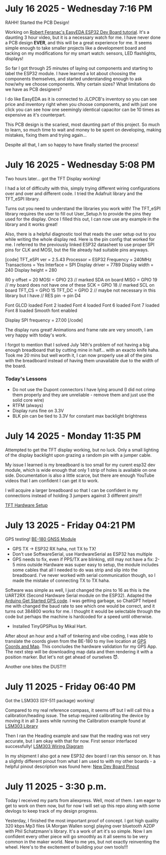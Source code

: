 # July 16 2025 - Wednesday 7:16 PM
RAHH! Started the PCB Design!

Working on [Robert Feranac's EasyEDA ESP32 Dev Board
tutorial](https://www.bing.com/videos/riverview/relatedvideo?q=robert+feranec+esp32+tutorital&&mid=9FBE4342DA6A0779318D9FBE4342DA6A0779318D&FORM=VAMGZC).
It's a daunting 3 hour video, but it is a necessary watch for me. I have never
done a PCB design **EVER**, and this will be a great experience for me. It
seems simple enough to take smaller projects like a development board and
tacking on my modifications for my smart watch: sensors, LED flashlights,
displays!

So far I got through 25 minutes of laying out components and starting to label
the ESP32 module. I have learned a lot about choosing the components
themselves, and started understanding enough to ask how/why we choose
components. Why certain sizes? What limitations do we have as PCB designers? 

I do like EasyEDA as it is connected to JLCPCB's inventory so you can see price
and inventory right when you choose components, and with just one click you can
see how one seemingly identical capacitor can be 10 times as expensive as it's
counterpart. 

This PCB design is the scariest, most daunting part of this project. So much to
learn, so much time to wait and money to be spent on developing, making
mistakes, fixing them and trying again...

Despite all that, I am so happy to have finally started the process!

# July 16 2025 - Wednesday 5:08 PM
Two hours later... got the TFT Display working!

I had a lot of difficulty with this, simply trying different wiring
configurations over and over and different code. I tried the Adafruit library
and the TFT_eSPI library.

Turns out you need to understand the libraries you work with! The TFT_eSPI
library requires the user to fill out User_Setup.h to provide the pins they
used for the display. Once I filled this out, I can now use any example in the
library and it works great!

Also, there is a helpful diagnostic tool that reads the user setup out to you
while writing the whole display red. Here is the pin config that worked for me.
I referred to the previously linked ESP32 datasheet to use proper SPI pins for
CLK and MOSI, but the file already had suitable pins anyways.

[code]
TFT_eSPI ver = 2.5.43
Processor    = ESP32
Frequency    = 240MHz
Transactions = Yes
Interface    = SPI
Display driver = 7789
Display width  = 240
Display height = 280

R0 y offset = 20
MOSI    = GPIO 23 // marked SDA on board
MISO    = GPIO 19 // my board does not have one of these
SCK     = GPIO 18 // marked SCL on board
TFT_CS   = GPIO 15 
TFT_DC   = GPIO 2
                  // maybe not necessary in this library but I have 
                  // RES pin -> pin D4

Font GLCD   loaded
Font 2      loaded
Font 4      loaded
Font 6      loaded
Font 7      loaded
Font 8      loaded
Smooth font enabled

Display SPI frequency = 27.00
[/code]

The display runs great! Animations and frame rate are very
smooth, I am very happy with today's work. 

I forgot to mention that I solved July 14th's problem of not having a big
enough breadboard that by cutting mine in half... with an exacto knife haha.
Took me 20 mins but well worth it, I can now properly use all of the pins with
the breadboard instead of having them unavailable due to the width of the
board.

### Today's Lessons
* Do not use the Dupont connectors I have lying around (I did not crimp them
  properly and they are unreliable - remove them and just use the solid core
wire)
* RTFM (always)
* Display runs fine on 3.3V
* BLK pin can be tied to 3.3V for constant max backlight brightness

# July 14 2025 - Monday 11:35 PM

Attempted to get the TFT display working, but no luck. Only a small lighting of
the display backlight upon grazing a random pin with a jumper cable.

My issue I learned is my breadboard is too small for my curent esp32 dev module,
which is wide enough that only 1 strip of holes is available on one side.
Documentation is also a little scarce, but there are enough YouTube videos
that I am confident I can get it to work. 

I will acquire a larger breadboard so that I can be confident in my
connections instead of holding 3 jumpers against 3 different pins!!!

[TFT Hardware
Setup](https://www.youtube.com/watch?v=3rDjwMwcFRs&ab_channel=DoIt.20)


# July 13 2025 - Friday 04:21 PM
GPS testing! [BE-180 GNSS Module](https://www.beitian.com/en/sys-pd/522.html)
* GPS TX -> ESP32 RX haha, not TX to TX!
* Don't use SoftwareSerial, use HardwareSerial as ESP32 has multiple
* GPS needs to fix, even if PPS/TX are blinking, still may not have a fix: 2-5
  mins outside
Hardware was super easy to setup, the module includes some cables that all
I needed to do was strip and slip into the breadboard. I've never worked with
serial communication though, so I made the mistake of connecting TX to TX haha.

Software was simple as well, I just changed the pins to 16 as this is the
UART2RX (Second Hardware Serial module on the ESP32). Adapted the 
[Arduino Get Started GPS
code](https://arduinogetstarted.com/tutorials/arduino-gps).
I was getting garbage, so ChatGPT helped me with changed the baud rate to see
which one would be correct, and it turns out 384800 works for me. I thought it
would be selectable through the code but perhaps the machine is hardcoded for
a speed until otherwise. 
* Installed TinyGPSPlus by Mikal Hart. 

After about an hour and a half of tinkering and vibe coding, I was able to
translate the coords given from the BE-180 to my live location at 
[GPS Coords and Map](https://www.gps-coordinates.net/). 
This concludes the hardware validation for my GPS App. 
The next step will be downloading map data and then rendering it with
a position marker. But let's not get ahead of ourselves 😈.


Another one bites the DUST!!!

# July 11 2025 - Friday 06:40 PM

Got the LSM303 (GY-511 package) working!  

Compared to my real reference compass, it seems off but I will call this a
calibration/heading issue.  The setup required calibrating the device by moving
it in all 3 axes while running the Calibration example found at [LSM303
Library](https://github.com/pololu/lsm303-arduino/blob/master/examples/Heading/Heading.ino)

Then I ran the Heading example and saw that the reading was not very
accurate, but I am okay with that for now. First sensor interfaced
successfully! [LSM303 Wiring Diagram](https://www.pololu.com/product/2124)

In my shipment I also got a new ESP32 dev board I ran this sensor on. It has a
slightly different pinout from what I am used to with my other boards - a
helpful pinout description was found here: [New Dev Board
Pinout](https://lastminuteengineers.com/esp32-pinout-reference/)

# July 11 2025 - 3:30 p.m.
Today I received my parts from aliexpress. Well, most of them. I am eager to get
to work on them now, but for now I will set up this repo along with some devlogs
to keep track of my design progress.

Yesterday, I finished the most important proof of concept. I got high quality
320 kbps Mp3 files (A Morgan Wallen song) playing over bluetooth A2DP with Phil
Schatzmann's library. It's a work of art it's so simple. Now I am confident
every other piece will go smoothly as it all seems to be very common in the
maker world. New to me yes, but not exactly reinventing the wheel. Here's to the
excitement of building your own tools!!!

